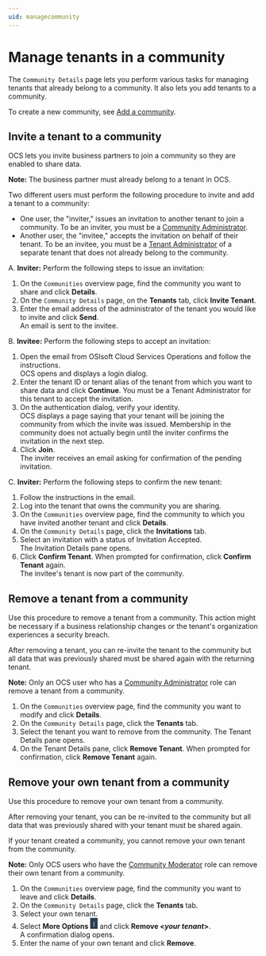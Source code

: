 ```yaml
---
uid: managecommunity
---
```


# Manage tenants in a community

The `Community Details` page lets you perform various tasks for managing tenants that already belong to a community. It also lets you add tenants to a community.

To create a new community, see [Add a community](xref:add-community).

## Invite a tenant to a community

OCS lets you invite business partners to join a community so they are enabled to share data. 

**Note:** The business partner must already belong to a tenant in OCS.

Two different users must perform the following procedure to invite and add a tenant to a community:

- One user, the "inviter," issues an invitation to another tenant to join a community. To be an inviter, you must be a [Community Administrator](xref:communityroles#community-administrator).
- Another user, the "invitee," accepts the invitation on behalf of their tenant. To be an invitee, you must be a [Tenant Administrator](xref:communityroles#tenant-administrator) of a separate tenant that does not already belong to the community.

A. **Inviter:** Perform the following steps to issue an invitation:
 1. On the `Communities` overview page, find the community you want to share and click **Details**.
 2. On the `Community Details` page, on the **Tenants** tab, click **Invite Tenant**.
 3. Enter the email address of the administrator of the tenant you would like to invite and click **Send**.<br>An email is sent to the invitee.

B. **Invitee:** Perform the following steps to accept an invitation:
  1. Open the email from OSIsoft Cloud Services Operations and follow the instructions.<br>OCS opens and displays a login dialog.
  2. Enter the tenant ID or tenant alias of the tenant from which you want to share data and click **Continue**. You must be a Tenant Administrator for this tenant to accept the invitation.
  3. On the authentication dialog, verify your identity.<br>OCS displays a page saying that your tenant will be joining the community from which the invite was issued. Membership in the community does not actually begin until the inviter confirms the invitation in the next step.
  4. Click **Join**.<br>The inviter receives an email asking for confirmation of the pending invitation.

C. **Inviter:** Perform the following steps to confirm the new tenant:
  1. Follow the instructions in the email.
  2. Log into the tenant that owns the community you are sharing.
  3. On the `Communities` overview page, find the community to which you have invited another tenant and click **Details**.
  4.  On the `Community Details` page, click the **Invitations** tab.
  5. Select an invitation with a status of Invitation Accepted.<br>The Invitation Details pane opens.
  6. Click **Confirm Tenant**. When prompted for confirmation, click **Confirm Tenant** again.<br>The invitee's tenant is now part of the community.

## Remove a tenant from a community

Use this procedure to remove a tenant from a community. This action might be necessary if a business relationship changes or the tenant's organization experiences a security breach.

After removing a tenant, you can re-invite the tenant to the community but all data that was previously shared must be shared again with the returning tenant.

**Note:** Only an OCS user who has a [Community Administrator](xref:communityroles#community-administrator) role can remove a tenant from a community.  

1. On the `Communities` overview page, find the community you want to modify and click **Details**.
2. On the `Community Details` page, click the **Tenants** tab.
3. Select the tenant you want to remove from the community. The Tenant Details pane opens. 
4. On the Tenant Details pane, click **Remove Tenant**. When prompted for confirmation, click **Remove Tenant** again.

## Remove your own tenant from a community

Use this procedure to remove your own tenant from a community.

After removing your tenant, you can be re-invited to the community but all data that was previously shared with your tenant must be shared again.

If your tenant created a community, you cannot remove your own tenant from the community.

**Note:** Only OCS users who have the [Community Moderator](xref:communityroles#community-moderator) role can remove their own tenant from a community.

1. On the `Communities` overview page, find the community you want to leave and click **Details**.
2. On the `Community Details` page, click the **Tenants** tab.
3. Select your own tenant.
3. Select **More Options** ![More Options](images\more-options.png "More Options") and click **Remove \<*your tenant*\>**.<br>A confirmation dialog opens.
4. Enter the name of your own tenant and click **Remove**.